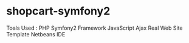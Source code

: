 # shopcart-symfony2

Toals Used :
PHP
Symfony2 Framework
JavaScript
Ajax
Real Web Site Template
Netbeans IDE


